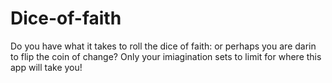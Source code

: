# Dice-of-faith
Do you have what it takes to roll the dice of faith: or perhaps you are darin to flip the coin of change? Only your imiagination sets to limit for where this app will take you!
